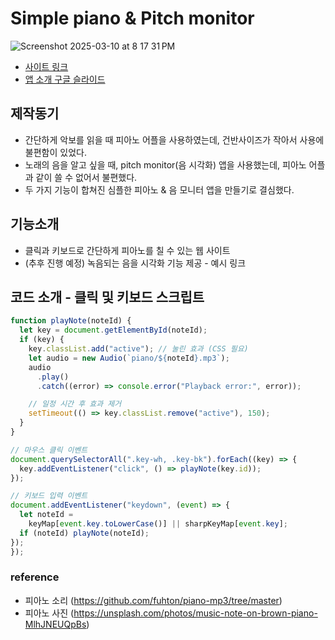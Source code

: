 # Simple piano & Pitch monitor
![Screenshot 2025-03-10 at 8 17 31 PM](https://github.com/user-attachments/assets/a0df9af0-6a55-4861-9a79-3a20204fbcb9)


- [사이트 링크](https://piano-iota-murex.vercel.app/)
- [앱 소개 구글 슬라이드](https://docs.google.com/presentation/d/e/2PACX-1vSvQx04pRwtseESdSwdGcWvmq9IO26GGf8-MWkcKqvrb9Ua6_Hzmsut6-OwO6teM-2RqkiPLTFd1xY9/pub?start=false&loop=false&delayms=3000)


## 제작동기
- 간단하게 악보를 읽을 때 피아노 어플을 사용하였는데, 건반사이즈가 작아서 사용에 불편함이 있었다.
- 노래의 음을 알고 싶을 때, pitch monitor(음 시각화) 앱을 사용했는데, 피아노 어플과 같이 쓸 수 없어서 불편했다.
- 두 가지 기능이 합쳐진 심플한 피아노 & 음 모니터 앱을 만들기로 결심했다.

## 기능소개
- 클릭과 키보드로 간단하게 피아노를 칠 수 있는 웹 사이트
- (추후 진행 예정) 녹음되는 음을 시각화 기능 제공 - 예시 링크

## 코드 소개 - 클릭 및 키보드 스크립트
``` js
function playNote(noteId) {
  let key = document.getElementById(noteId);
  if (key) {
    key.classList.add("active"); // 눌린 효과 (CSS 필요)
    let audio = new Audio(`piano/${noteId}.mp3`);
    audio
      .play()
      .catch((error) => console.error("Playback error:", error));

    // 일정 시간 후 효과 제거
    setTimeout(() => key.classList.remove("active"), 150);
  }
}

// 마우스 클릭 이벤트
document.querySelectorAll(".key-wh, .key-bk").forEach((key) => {
  key.addEventListener("click", () => playNote(key.id));
});

// 키보드 입력 이벤트
document.addEventListener("keydown", (event) => {
  let noteId =
    keyMap[event.key.toLowerCase()] || sharpKeyMap[event.key];
  if (noteId) playNote(noteId);
});
});
```
### reference
- 피아노 소리 (https://github.com/fuhton/piano-mp3/tree/master)
- 피아노 사진 (https://unsplash.com/photos/music-note-on-brown-piano-MlhJNEUQpBs)
